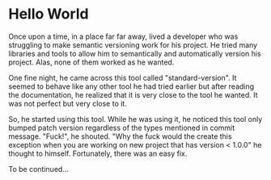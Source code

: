 # Hello World

Once upon a time, in a place far far away, lived a developer who was struggling to make
semantic versioning work for his project. He tried many libraries and tools to allow
him to semantically and automatically version his project. Alas, none of them worked
as he wanted.

One fine night, he came across this tool called "standard-version". It seemed to 
behave like any other tool he had tried earlier but after reading the documentation,
he realized that it is very close to the tool he wanted. It was not perfect but very
close to it.

So, he started using this tool. While he was using it, he noticed this tool only 
bumped patch version regardless of the types mentioned in commit message. "Fuck!", he
shouted. "Why the fuck would the create this exception when you are working on new
project that has version < 1.0.0" he thought to himself. Fortunately, there was an
easy fix. 

To be continued...
